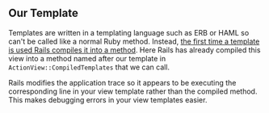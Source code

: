 ## Our Template

Templates are written in a templating language such as ERB or HAML so can't be called like a normal Ruby method. Instead, [the first time a template is used Rails compiles it into a method](https://medium.com/rubyinside/disassembling-rails-template-rendering-2-a99214c6fde8). Here Rails has already compiled this view into a method named after our template in  `ActionView::CompiledTemplates` that we can call.

Rails modifies the application trace so it appears to be executing the corresponding line in your view template rather than the compiled method. This makes debugging errors in your view templates easier.
